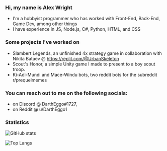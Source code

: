### [](https://github.com/DarthEggo/DarthEggo#intro) Hi, my name is Alex Wright
- I'm a hobbyist programmer who has worked with Front-End, Back-End, Game Dev, among other things
- I have experience in JS, Node.js,  C#, Python, HTML, and CSS
### [](https://github.com/DarthEggo/DarthEggo#projects) Some projects I've worked on
- Slambert Legends, an unfinished 4x strategy game in collaboration with Nikita Bataev @ https://replit.com/@UrbanSkeleton
- Scout's Honor, a simple Unity game I made to present to a boy scout troop.
- Ki-Adi-Mundi and Mace-Windu bots, two reddit bots for the subreddit r/prequelmemes
### [](https://github.com/DarthEggo/DarthEggo#socials) You can reach out to me on the following socials:
-  on Discord @ DarthEggo#1727, 
-  on Reddit @ u/DarthEggo1
### [](https://github.com/DarthEggo/DarthEggo#stats) Statistics
![GitHub stats](https://github-readme-stats.vercel.app/api?username=DarthEggo&show_icons=true&theme=tokyonight)

![Top Langs](https://github-readme-stats.vercel.app/api/top-langs/?username=DarthEggo&theme=tokyonight)


